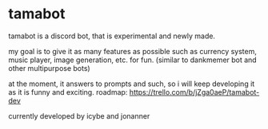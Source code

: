 # tamabot

tamabot is a discord bot, that is experimental and newly made.

my goal is to give it as many features as possible such as currency system, music player, image generation, etc. for fun.
(similar to dankmemer bot and other multipurpose bots)

at the moment, it answers to prompts and such, so i will keep developing it as it is funny and exciting.
roadmap: https://trello.com/b/jZga0aeP/tamabot-dev

currently developed by icybe and jonanner
